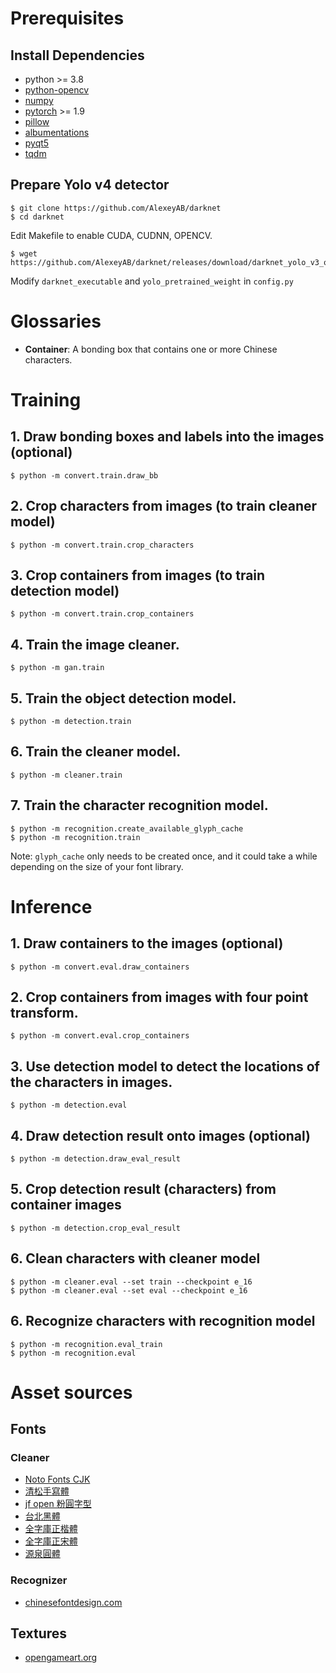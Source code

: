 # Prerequisites
## Install Dependencies
* python >= 3.8
* [python-opencv](https://pypi.org/project/opencv-python/)
* [numpy](https://numpy.org/)
* [pytorch](https://pytorch.org/get-started/locally/) >= 1.9
* [pillow](https://pillow.readthedocs.io/en/stable/installation.html)
* [albumentations](https://github.com/albumentations-team/albumentations)
* [pyqt5](https://pypi.org/project/PyQt5/)
* [tqdm](https://github.com/tqdm/tqdm)
## Prepare Yolo v4 detector
```console
$ git clone https://github.com/AlexeyAB/darknet
$ cd darknet
```
Edit Makefile to enable CUDA, CUDNN, OPENCV.
```console
$ wget https://github.com/AlexeyAB/darknet/releases/download/darknet_yolo_v3_optimal/yolov4.conv.137
```
Modify `darknet_executable` and `yolo_pretrained_weight` in `config.py`
# Glossaries
* **Container**: A bonding box that contains one or more Chinese characters.

# Training

## 1. Draw bonding boxes and labels into the images (optional)
```console
$ python -m convert.train.draw_bb
```
## 2. Crop characters from images (to train cleaner model)
```console
$ python -m convert.train.crop_characters
```
## 3. Crop containers from images (to train detection model)
```console
$ python -m convert.train.crop_containers
```
## 4. Train the image cleaner.
```console
$ python -m gan.train
```
## 5. Train the object detection model.
```console
$ python -m detection.train
```
## 6. Train the cleaner model.
```console
$ python -m cleaner.train
```
## 7. Train the character recognition model.
```console
$ python -m recognition.create_available_glyph_cache
$ python -m recognition.train
```
Note: `glyph_cache` only needs to be created once, and it could take a while depending on the size of your font library.

# Inference

## 1. Draw containers to the images (optional)
```console
$ python -m convert.eval.draw_containers
```
## 2. Crop containers from images with four point transform.
```console
$ python -m convert.eval.crop_containers
```
## 3. Use detection model to detect the locations of the characters in images.
```console
$ python -m detection.eval
```
## 4. Draw detection result onto images (optional)
```console
$ python -m detection.draw_eval_result
```
## 5. Crop detection result (characters) from container images
```console
$ python -m detection.crop_eval_result
```
## 6. Clean characters with cleaner model
```console
$ python -m cleaner.eval --set train --checkpoint e_16
$ python -m cleaner.eval --set eval --checkpoint e_16
```
## 6. Recognize characters with recognition model
```console
$ python -m recognition.eval_train
$ python -m recognition.eval
```


# Asset sources
## Fonts
### Cleaner
* [Noto Fonts CJK](https://www.google.com/get/noto/help/cjk/)
* [清松手寫體](https://www.facebook.com/groups/549661292148791/)
* [jf open 粉圓字型](https://justfont.com/huninn/)
* [台北黑體](https://sites.google.com/view/jtfoundry/zh-tw)
* [全字庫正楷體](https://data.gov.tw/dataset/5961)
* [全字庫正宋體](https://data.gov.tw/dataset/5961)
* [源泉圓體](https://github.com/ButTaiwan/gensen-font)
### Recognizer
* [chinesefontdesign.com](https://chinesefontdesign.com/)
## Textures
* [opengameart.org](https://opengameart.org/textures/)
